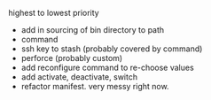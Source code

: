 highest to lowest priority

* add in sourcing of bin directory to path
* command
* ssh key to stash (probably covered by command)
* perforce (probably custom)
* add reconfigure command to re-choose values
* add activate, deactivate, switch
* refactor manifest. very messy right now.
